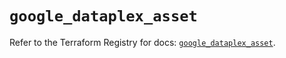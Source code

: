 # `google_dataplex_asset`

Refer to the Terraform Registry for docs: [`google_dataplex_asset`](https://registry.terraform.io/providers/hashicorp/google/6.39.0/docs/resources/dataplex_asset).
